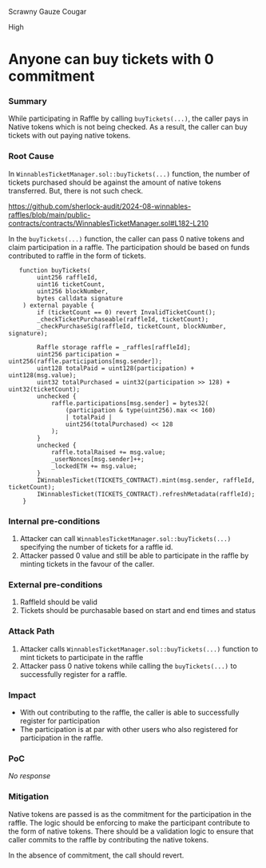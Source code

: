 Scrawny Gauze Cougar

High

# Anyone can buy tickets with 0 commitment

### Summary

While participating in Raffle by calling `buyTickets(...)`, the caller pays in Native tokens which is not being checked. As a result, the caller can buy tickets with out paying native tokens.




### Root Cause

In `WinnablesTicketManager.sol::buyTickets(...)` function, the  number of tickets purchased should be against the amount of native tokens transferred. But, there is not such check.

https://github.com/sherlock-audit/2024-08-winnables-raffles/blob/main/public-contracts/contracts/WinnablesTicketManager.sol#L182-L210

In the `buyTickets(...)` function, the caller can pass 0 native tokens and claim participation in a raffle. The participation should be based on funds contributed to raffle in the form of tickets.

```solidity
   function buyTickets(
        uint256 raffleId,
        uint16 ticketCount,
        uint256 blockNumber,
        bytes calldata signature
    ) external payable {
        if (ticketCount == 0) revert InvalidTicketCount();
        _checkTicketPurchaseable(raffleId, ticketCount);
        _checkPurchaseSig(raffleId, ticketCount, blockNumber, signature);

        Raffle storage raffle = _raffles[raffleId];
        uint256 participation = uint256(raffle.participations[msg.sender]);
        uint128 totalPaid = uint128(participation) + uint128(msg.value);
        uint32 totalPurchased = uint32(participation >> 128) + uint32(ticketCount);
        unchecked {
            raffle.participations[msg.sender] = bytes32(
                (participation & type(uint256).max << 160)
                | totalPaid |
                uint256(totalPurchased) << 128
            );
        }
        unchecked {
            raffle.totalRaised += msg.value;
            _userNonces[msg.sender]++;
            _lockedETH += msg.value;
        }
        IWinnablesTicket(TICKETS_CONTRACT).mint(msg.sender, raffleId, ticketCount);
        IWinnablesTicket(TICKETS_CONTRACT).refreshMetadata(raffleId);
    }
```


### Internal pre-conditions

1. Attacker can call `WinnablesTicketManager.sol::buyTickets(...)` specifying the number of tickets for a raffle id.
2. Attacker passed 0 value and still be able to participate in the raffle by minting tickets in the favour of the caller.


### External pre-conditions

1. RaffleId should be valid
2. Tickets should be purchasable based on start and end times and status
 

### Attack Path

1. Attacker calls `WinnablesTicketManager.sol::buyTickets(...)`  function to mint tickets to participate in the raffle
2. Attacker pass 0 native tokens while calling the `buyTickets(...)` to successfully register for a raffle. 



### Impact

- With out contributing to the raffle, the caller is able to successfully register for participation
- The participation is at par with other users who also registered for participation in the raffle.

### PoC

_No response_

### Mitigation

Native tokens are passed is as the commitment for the participation in the raffle. The logic should be enforcing to make the participant contribute to the form of native tokens. There should be a validation logic to ensure that caller commits to the raffle by contributing the native tokens.

In the absence of commitment, the call should revert.